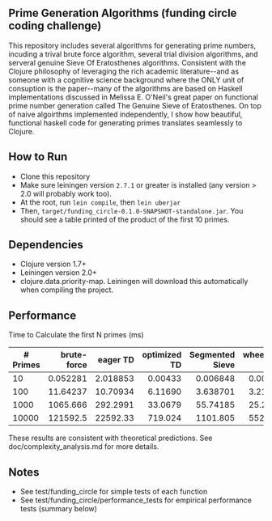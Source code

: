 ## Prime Generation Algorithms (funding circle coding challenge)

This repository includes several algorithms for generating prime numbers, incuding a trival brute force algorithm, several trial division algorithms, and serveral genuine Sieve Of Eratosthenes algorithms. Consistent with the Clojure philosophy of leveraging the rich academic literature--and as someone with a cognitive science background where the ONLY unit of consuption is the paper--many of the algorithms are based on Haskell implementations discussed in Melissa E. O'Neil's great paper on functional prime number generation called The Genuine Sieve of Eratosthenes. On top of naive algoirthms implemented independently, I show how beautiful, functional haskell code for generating primes translates seamlessly to Clojure.


## How to Run
- Clone this repository
- Make sure leiningen version `2.7.1` or greater is installed (any version > 2.0 will probably work too).
- At the root, run `lein compile`, then `lein uberjar`
- Then, `target/funding_circle-0.1.0-SNAPSHOT-standalone.jar`. You should see a table printed of the product of the first 10 primes.


## Dependencies
- Clojure version 1.7+
- Leiningen version 2.0+
- clojure.data.priority-map. Leiningen will download this automatically when compiling the project.


## Performance
Time to Calculate the first N primes (ms)

| # Primes  | brute-force | eager TD | optimized TD |  Segmented Sieve | wheel2357 Sieve |
| ----------| -----------:| --------:| ------------:|-----------------:|----------------:|
|   10      |   0.052281  | 2.018853 |   0.00433    |     0.006848     |    0.006669     |
|   100     |   11.64237  | 10.70934 |   6.11690    |     3.638701     |    3.219721     | 
|   1000    |   1065.666  | 292.2991 |   33.0679    |     55.74185     |    25.25332     |
|   10000   |   121592.5  | 22592.33 |   719.024    |     1101.805     |    552.2367     |

These results are consistent with theoretical predictions. See doc/complexity_analysis.md for more details.


## Notes
- See test/funding_circle for simple tests of each function
- See test/funding_circle/performance_tests for empirical performance tests (summary below)